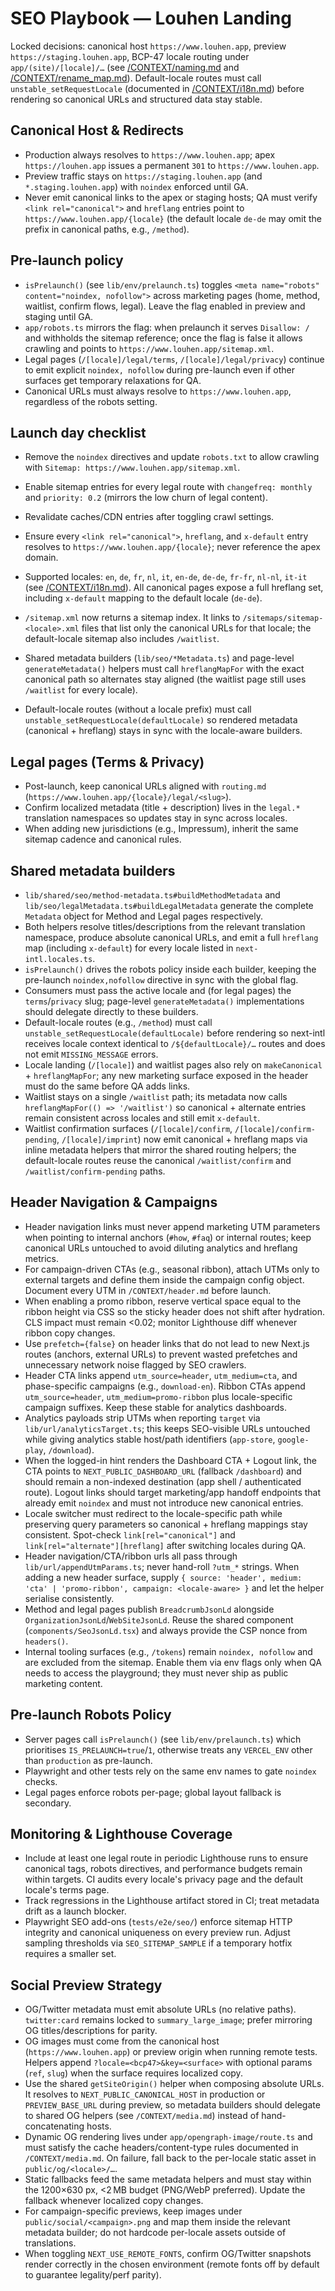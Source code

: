 # SEO Playbook — Louhen Landing

Locked decisions: canonical host `https://www.louhen.app`, preview `https://staging.louhen.app`, BCP-47 locale routing under `app/(site)/[locale]/…` (see [/CONTEXT/naming.md](naming.md) and [/CONTEXT/rename_map.md](rename_map.md)). Default-locale routes must call `unstable_setRequestLocale` (documented in [/CONTEXT/i18n.md](i18n.md)) before rendering so canonical URLs and structured data stay stable.

## Canonical Host & Redirects
- Production always resolves to `https://www.louhen.app`; apex `https://louhen.app` issues a permanent `301` to `https://www.louhen.app`.
- Preview traffic stays on `https://staging.louhen.app` (and `*.staging.louhen.app`) with `noindex` enforced until GA.
- Never emit canonical links to the apex or staging hosts; QA must verify `<link rel="canonical">` and `hreflang` entries point to `https://www.louhen.app/{locale}` (the default locale `de-de` may omit the prefix in canonical paths, e.g., `/method`).

## Pre-launch policy
- `isPrelaunch()` (see `lib/env/prelaunch.ts`) toggles `<meta name="robots" content="noindex, nofollow">` across marketing pages (home, method, waitlist, confirm flows, legal). Leave the flag enabled in preview and staging until GA.
- `app/robots.ts` mirrors the flag: when prelaunch it serves `Disallow: /` and withholds the sitemap reference; once the flag is false it allows crawling and points to `https://www.louhen.app/sitemap.xml`.
- Legal pages (`/[locale]/legal/terms`, `/[locale]/legal/privacy`) continue to emit explicit `noindex, nofollow` during pre-launch even if other surfaces get temporary relaxations for QA.
- Canonical URLs must always resolve to `https://www.louhen.app`, regardless of the robots setting.

## Launch day checklist
- Remove the `noindex` directives and update `robots.txt` to allow crawling with `Sitemap: https://www.louhen.app/sitemap.xml`.
- Enable sitemap entries for every legal route with `changefreq: monthly` and `priority: 0.2` (mirrors the low churn of legal content).
- Revalidate caches/CDN entries after toggling crawl settings.
- Ensure every `<link rel="canonical">`, `hreflang`, and `x-default` entry resolves to `https://www.louhen.app/{locale}`; never reference the apex domain.

- Supported locales: `en`, `de`, `fr`, `nl`, `it`, `en-de`, `de-de`, `fr-fr`, `nl-nl`, `it-it` (see [/CONTEXT/i18n.md](i18n.md)). All canonical pages expose a full hreflang set, including `x-default` mapping to the default locale (`de-de`).
- `/sitemap.xml` now returns a sitemap index. It links to `/sitemaps/sitemap-<locale>.xml` files that list only the canonical URLs for that locale; the default-locale sitemap also includes `/waitlist`.
- Shared metadata builders (`lib/seo/*Metadata.ts`) and page-level `generateMetadata()` helpers must call `hreflangMapFor` with the exact canonical path so alternates stay aligned (the waitlist page still uses `/waitlist` for every locale).
- Default-locale routes (without a locale prefix) must call `unstable_setRequestLocale(defaultLocale)` so rendered metadata (canonical + hreflang) stays in sync with the locale-aware builders.

## Legal pages (Terms & Privacy)
- Post-launch, keep canonical URLs aligned with `routing.md` (`https://www.louhen.app/{locale}/legal/<slug>`).
- Confirm localized metadata (title + description) lives in the `legal.*` translation namespaces so updates stay in sync across locales.
- When adding new jurisdictions (e.g., Impressum), inherit the same sitemap cadence and canonical rules.

## Shared metadata builders
- `lib/shared/seo/method-metadata.ts#buildMethodMetadata` and `lib/seo/legalMetadata.ts#buildLegalMetadata` generate the complete `Metadata` object for Method and Legal pages respectively.
- Both helpers resolve titles/descriptions from the relevant translation namespace, produce absolute canonical URLs, and emit a full `hreflang` map (including `x-default`) for every locale listed in `next-intl.locales.ts`.
- `isPrelaunch()` drives the robots policy inside each builder, keeping the pre-launch `noindex,nofollow` directive in sync with the global flag.
- Consumers must pass the active locale and (for legal pages) the `terms`/`privacy` slug; page-level `generateMetadata()` implementations should delegate directly to these builders.
- Default-locale routes (e.g., `/method`) must call `unstable_setRequestLocale(defaultLocale)` before rendering so next-intl receives locale context identical to `/${defaultLocale}/…` routes and does not emit `MISSING_MESSAGE` errors.
- Locale landing (`/[locale]`) and waitlist pages also rely on `makeCanonical` + `hreflangMapFor`; any new marketing surface exposed in the header must do the same before QA adds links.
- Waitlist stays on a single `/waitlist` path; its metadata now calls `hreflangMapFor(() => '/waitlist')` so canonical + alternate entries remain consistent across locales and still emit `x-default`.
- Waitlist confirmation surfaces (`/[locale]/confirm`, `/[locale]/confirm-pending`, `/[locale]/imprint`) now emit canonical + hreflang maps via inline metadata helpers that mirror the shared routing helpers; the default-locale routes reuse the canonical `/waitlist/confirm` and `/waitlist/confirm-pending` paths.

## Header Navigation & Campaigns
- Header navigation links must never append marketing UTM parameters when pointing to internal anchors (`#how`, `#faq`) or internal routes; keep canonical URLs untouched to avoid diluting analytics and hreflang metrics.
- For campaign-driven CTAs (e.g., seasonal ribbon), attach UTMs only to external targets and define them inside the campaign config object. Document every UTM in `/CONTEXT/header.md` before launch.
- When enabling a promo ribbon, reserve vertical space equal to the ribbon height via CSS so the sticky header does not shift after hydration. CLS impact must remain <0.02; monitor Lighthouse diff whenever ribbon copy changes.
- Use `prefetch={false}` on header links that do not lead to new Next.js routes (anchors, external URLs) to prevent wasted prefetches and unnecessary network noise flagged by SEO crawlers.
- Header CTA links append `utm_source=header`, `utm_medium=cta`, and phase-specific campaigns (e.g., `download-en`). Ribbon CTAs append `utm_source=header`, `utm_medium=promo-ribbon` plus locale-specific campaign suffixes. Keep these stable for analytics dashboards.
- Analytics payloads strip UTMs when reporting `target` via `lib/url/analyticsTarget.ts`; this keeps SEO-visible URLs untouched while giving analytics stable host/path identifiers (`app-store`, `google-play`, `/download`).
- When the logged-in hint renders the Dashboard CTA + Logout link, the CTA points to `NEXT_PUBLIC_DASHBOARD_URL` (fallback `/dashboard`) and should remain a non-indexed destination (app shell / authenticated route). Logout links should target marketing/app handoff endpoints that already emit `noindex` and must not introduce new canonical entries.
- Locale switcher must redirect to the locale-specific path while preserving query parameters so canonical + hreflang mappings stay consistent. Spot-check `link[rel="canonical"]` and `link[rel="alternate"][hreflang]` after switching locales during QA.
- Header navigation/CTA/ribbon urls all pass through `lib/url/appendUtmParams.ts`; never hand-roll `?utm_*` strings. When adding a new header surface, supply `{ source: 'header', medium: 'cta' | 'promo-ribbon', campaign: <locale-aware> }` and let the helper serialise consistently.
- Method and legal pages publish `BreadcrumbJsonLd` alongside `OrganizationJsonLd`/`WebSiteJsonLd`. Reuse the shared component (`components/SeoJsonLd.tsx`) and always provide the CSP nonce from `headers()`.
- Internal tooling surfaces (e.g., `/tokens`) remain `noindex, nofollow` and are excluded from the sitemap. Enable them via env flags only when QA needs to access the playground; they must never ship as public marketing content.


## Pre-launch Robots Policy
- Server pages call `isPrelaunch()` (see `lib/env/prelaunch.ts`) which prioritises `IS_PRELAUNCH=true`/`1`, otherwise treats any `VERCEL_ENV` other than `production` as pre-launch.
- Playwright and other tests rely on the same env names to gate `noindex` checks.
- Legal pages enforce robots per-page; global layout fallback is secondary.

## Monitoring & Lighthouse Coverage
- Include at least one legal route in periodic Lighthouse runs to ensure canonical tags, robots directives, and performance budgets remain within targets. CI audits every locale's privacy page and the default locale's terms page.
- Track regressions in the Lighthouse artifact stored in CI; treat metadata drift as a launch blocker.
- Playwright SEO add-ons (`tests/e2e/seo/`) enforce sitemap HTTP integrity and canonical uniqueness on every preview run. Adjust sampling thresholds via `SEO_SITEMAP_SAMPLE` if a temporary hotfix requires a smaller set.

## Social Preview Strategy
- OG/Twitter metadata must emit absolute URLs (no relative paths). `twitter:card` remains locked to `summary_large_image`; prefer mirroring OG titles/descriptions for parity.
- OG images must come from the canonical host (`https://www.louhen.app`) or preview origin when running remote tests. Helpers append `?locale=<bcp47>&key=<surface>` with optional params (`ref`, `slug`) when the surface requires localized copy.
- Use the shared `getSiteOrigin()` helper when composing absolute URLs. It resolves to `NEXT_PUBLIC_CANONICAL_HOST` in production or `PREVIEW_BASE_URL` during preview, so metadata builders should delegate to shared OG helpers (see `/CONTEXT/media.md`) instead of hand-concatenating hosts.
- Dynamic OG rendering lives under `app/opengraph-image/route.ts` and must satisfy the cache headers/content-type rules documented in `/CONTEXT/media.md`. On failure, fall back to the per-locale static asset in `public/og/<locale>/…`.
- Static fallbacks feed the same metadata helpers and must stay within the 1200×630 px, <2 MB budget (PNG/WebP preferred). Update the fallback whenever localized copy changes.
- For campaign-specific previews, keep images under `public/social/<campaign>.png` and map them inside the relevant metadata builder; do not hardcode per-locale assets outside of translations.
- When toggling `NEXT_USE_REMOTE_FONTS`, confirm OG/Twitter snapshots render correctly in the chosen environment (remote fonts off by default to guarantee legality/perf parity).
